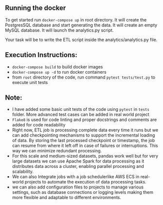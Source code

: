 ## Running the docker

To get started run ``` docker-compose up ``` in root directory.
It will create the PostgresSQL database and start generating the data.
It will create an empty MySQL database.
It will launch the analytics.py script. 

Your task will be to write the ETL script inside the analytics/analytics.py file.

**Execution Instructions:**
-
- `docker-compose build` to build docker images
- `docker-compose up -d` to run docker containers
- from `root` directory of the code, run command `pytest tests/test.py` to execute unit tests

**Note:**
-

- I have added some basic unit tests of the code using `pytest` in `tests` folder. More advanced test cases can be added in real world project
- `Flake8` is used for code linting and proper docstrings and comments are added for code readability
- Right now, ETL job is processing complete data every time it runs but we can add checkpointing mechanisms to support the incremental loading of data. By storing the last processed checkpoint or timestamp, the job can resume from where it left off in case of failures or interruptions. This way we can minimize redundant processing.
- For this scale and medium-sized datasets, pandas work well but for very large datasets we can use Apache Spark for data processing as it distributes data across a cluster, enabling parallel processing and scalability.
- We can also Integrate jobs with a job schedulerlike AWS ECS in real-world projects to automate the execution of data processing tasks.
- we can also add configuration files to projects to manage various settings, such as database connections or logging levels making them more flexible and adaptable to different environments.